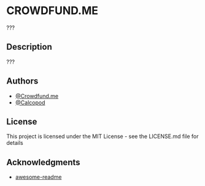 # CROWDFUND.ME

???

## Description

???

## Authors

* [@Crowdfund.me](???)
* [@Calcopod](https://twitter.com/calcopod2)

## License

This project is licensed under the MIT License - see the LICENSE.md file for details

## Acknowledgments

* [awesome-readme](https://github.com/matiassingers/awesome-readme)